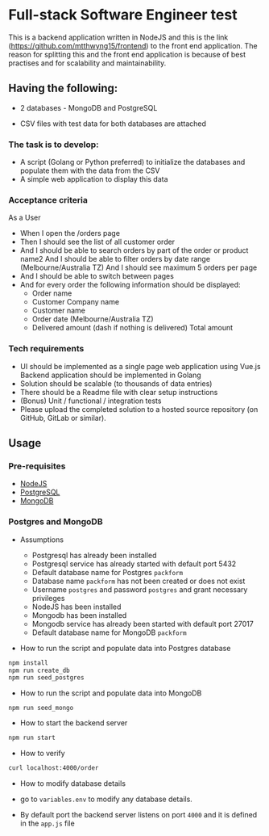 # Full-stack Software Engineer test

This is a backend application written in NodeJS and this is the link (https://github.com/mtthwyng15/frontend) to the front end application. The reason for splitting this and the front end application is because of best practises and for scalability and maintainability.

## Having the following:

- 2 databases - MongoDB and PostgreSQL

- CSV files with test data for both databases are attached

### The task is to develop:

- A script (Golang or Python preferred) to initialize the databases and populate them with the data from the CSV
- A simple web application to display this data

### Acceptance criteria

As a User

- When I open the /orders page
- Then I should see the list of all customer order
- And I should be able to search orders by part of the order or product name2 And I should be able to filter orders by date range (Melbourne/Australia TZ) And I should see maximum 5 orders per page
- And I should be able to switch between pages
- And for every order the following information should be displayed:
  - Order name
  - Customer Company name
  - Customer name
  - Order date (Melbourne/Australia TZ)
  - Delivered amount (dash if nothing is delivered) Total amount

### Tech requirements

- UI should be implemented as a single page web application using Vue.js Backend application should be implemented in Golang
- Solution should be scalable (to thousands of data entries)
- There should be a Readme file with clear setup instructions
- (Bonus) Unit / functional / integration tests
- Please upload the completed solution to a hosted source repository (on GitHub, GitLab or similar).

## Usage

### Pre-requisites

- [NodeJS](https://nodejs.org/en/)
- [PostgreSQL](https://www.postgresql.org/download/)
- [MongoDB](https://www.mongodb.com/try/download/community)

### Postgres and MongoDB

- Assumptions

  - Postgresql has already been installed
  - Postgresql service has already started with default port 5432
  - Default database name for Postgres `packform`
  - Database name `packform` has not been created or does not exist
  - Username `postgres` and password `postgres` and grant necessary privileges
  - NodeJS has been installed
  - Mongodb has been installed
  - Mongodb service has already been started with default port 27017
  - Default database name for MongoDB `packform`

- How to run the script and populate data into Postgres database

```bash
npm install
npm run create_db
npm run seed_postgres
```

- How to run the script and populate data into MongoDB

```
npm run seed_mongo
```

- How to start the backend server

```bash
npm run start
```

- How to verify

```bash
curl localhost:4000/order
```

- How to modify database details
- go to `variables.env` to modify any database details.

- By default port the backend server listens on port `4000` and it is defined in the `app.js` file
